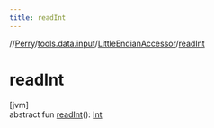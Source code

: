 ```yaml
---
title: readInt
---
```

//[Perry](../../../index.html)/[tools.data.input](../index.html)/[LittleEndianAccessor](index.html)/[readInt](read-int.html)



# readInt



[jvm]\
abstract fun [readInt](read-int.html)(): [Int](https://kotlinlang.org/api/latest/jvm/stdlib/kotlin/-int/index.html)




